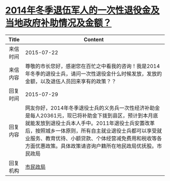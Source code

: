# <a href="http://www.shangluo.gov.cn/zmhd/ldxxxx.jsp?urltype=leadermail.LeaderMailContentUrl&wbtreeid=1112&leadermailid=3270">2014年冬季退伍军人的一次性退役金及当地政府补助情况及金额？</a>
| Title |                                                                                 Content                                                                                 |
|:-----:|-------------------------------------------------------------------------------------------------------------------------------------------------------------------------|
| 来信时间  | 2015-07-22                                                                                                                                                              |
| 来信内容  | 尊敬的市长您好，感谢您在百忙之中看我的咨询！我是2014年冬季的退役士兵，请问一次性退役金什么时候发放，发放的金额，以及退伍人员回来享有的政策？？                                                                                               |
| 回复时间  | 2015-07-29                                                                                                                                                              |
| 回复内容  | 网友你好，2014年冬季退役士兵的义务兵一次性经济补助金是每人20361元，现已将补助金下拨到县区，预计到本月底就能发放到退役士兵本人手中。2011年退役士兵安置改革后，按照城乡一体原则，所有自主就业退役士兵都可以享受就业服务、教育优待、小额贷款、个体经营减免费用和税收等各方面优惠政策。具体政策请咨询户籍所在地民政局优抚股。市民政局 |
| 回复机构  | <a href="../../categories/agencies/市民政局.md">市民政局</a>                                                                                                                      |